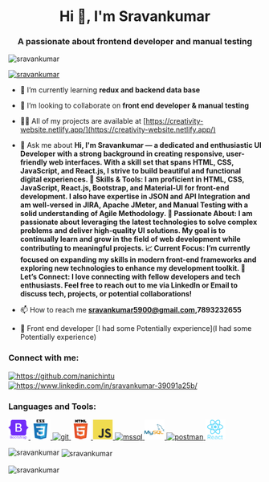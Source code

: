 <h1 align="center">Hi 👋, I'm Sravankumar</h1>
<h3 align="center">A passionate about frontend developer and manual testing</h3>

<p align="left"> <img src="https://komarev.com/ghpvc/?username=sravankumar&label=Profile%20views&color=0e75b6&style=flat" alt="sravankumar" /> </p>

<p align="left"> <a href="https://github.com/ryo-ma/github-profile-trophy"><img src="https://github-profile-trophy.vercel.app/?username=sravankumar" alt="sravankumar" /></a> </p>

- 🌱 I’m currently learning **redux and backend data base**

- 👯 I’m looking to collaborate on **front end developer & manual testing**

- 👨‍💻 All of my projects are available at [https://creativity-website.netlify.app/](https://creativity-website.netlify.app/)

- 💬 Ask me about **Hi, I'm Sravankumar — a dedicated and enthusiastic UI Developer with a strong background in creating responsive, user-friendly web interfaces. With a skill set that spans HTML, CSS, JavaScript, and React.js, I strive to build beautiful and functional digital experiences. 🔧 Skills & Tools: I am proficient in HTML, CSS, JavaScript, React.js, Bootstrap, and Material-UI for front-end development. I also have expertise in JSON and API Integration and am well-versed in JIRA, Apache JMeter, and Manual Testing with a solid understanding of Agile Methodology. 🌟 Passionate About: I am passionate about leveraging the latest technologies to solve complex problems and deliver high-quality UI solutions. My goal is to continually learn and grow in the field of web development while contributing to meaningful projects. 📈 Current Focus: I’m currently focused on expanding my skills in modern front-end frameworks and exploring new technologies to enhance my development toolkit. 💬 Let’s Connect: I love connecting with fellow developers and tech enthusiasts. Feel free to reach out to me via LinkedIn or Email to discuss tech, projects, or potential collaborations!**

- 📫 How to reach me **sravankumar5900@gmail.com,7893232655**

- 📄 Front end developer [I had some Potentially experience](I had some Potentially experience)

<h3 align="left">Connect with me:</h3>
<p align="left">
<a href="https://dev.to/https://github.com/nanichintu" target="blank"><img align="center" src="https://raw.githubusercontent.com/rahuldkjain/github-profile-readme-generator/master/src/images/icons/Social/devto.svg" alt="https://github.com/nanichintu" height="30" width="40" /></a>
<a href="https://linkedin.com/in/https://www.linkedin.com/in/sravankumar-39091a25b/" target="blank"><img align="center" src="https://raw.githubusercontent.com/rahuldkjain/github-profile-readme-generator/master/src/images/icons/Social/linked-in-alt.svg" alt="https://www.linkedin.com/in/sravankumar-39091a25b/" height="30" width="40" /></a>
</p>

<h3 align="left">Languages and Tools:</h3>
<p align="left"> <a href="https://getbootstrap.com" target="_blank" rel="noreferrer"> <img src="https://raw.githubusercontent.com/devicons/devicon/master/icons/bootstrap/bootstrap-plain-wordmark.svg" alt="bootstrap" width="40" height="40"/> </a> <a href="https://www.w3schools.com/css/" target="_blank" rel="noreferrer"> <img src="https://raw.githubusercontent.com/devicons/devicon/master/icons/css3/css3-original-wordmark.svg" alt="css3" width="40" height="40"/> </a> <a href="https://git-scm.com/" target="_blank" rel="noreferrer"> <img src="https://www.vectorlogo.zone/logos/git-scm/git-scm-icon.svg" alt="git" width="40" height="40"/> </a> <a href="https://www.w3.org/html/" target="_blank" rel="noreferrer"> <img src="https://raw.githubusercontent.com/devicons/devicon/master/icons/html5/html5-original-wordmark.svg" alt="html5" width="40" height="40"/> </a> <a href="https://developer.mozilla.org/en-US/docs/Web/JavaScript" target="_blank" rel="noreferrer"> <img src="https://raw.githubusercontent.com/devicons/devicon/master/icons/javascript/javascript-original.svg" alt="javascript" width="40" height="40"/> </a> <a href="https://www.microsoft.com/en-us/sql-server" target="_blank" rel="noreferrer"> <img src="https://www.svgrepo.com/show/303229/microsoft-sql-server-logo.svg" alt="mssql" width="40" height="40"/> </a> <a href="https://www.mysql.com/" target="_blank" rel="noreferrer"> <img src="https://raw.githubusercontent.com/devicons/devicon/master/icons/mysql/mysql-original-wordmark.svg" alt="mysql" width="40" height="40"/> </a> <a href="https://postman.com" target="_blank" rel="noreferrer"> <img src="https://www.vectorlogo.zone/logos/getpostman/getpostman-icon.svg" alt="postman" width="40" height="40"/> </a> <a href="https://reactjs.org/" target="_blank" rel="noreferrer"> <img src="https://raw.githubusercontent.com/devicons/devicon/master/icons/react/react-original-wordmark.svg" alt="react" width="40" height="40"/> </a> </p>

<p><img align="left" src="https://github-readme-stats.vercel.app/api/top-langs?username=sravankumar&show_icons=true&locale=en&layout=compact" alt="sravankumar" /></p>

<p>&nbsp;<img align="center" src="https://github-readme-stats.vercel.app/api?username=sravankumar&show_icons=true&locale=en" alt="sravankumar" /></p>

<p><img align="center" src="https://github-readme-streak-stats.herokuapp.com/?user=sravankumar&" alt="sravankumar" /></p>
